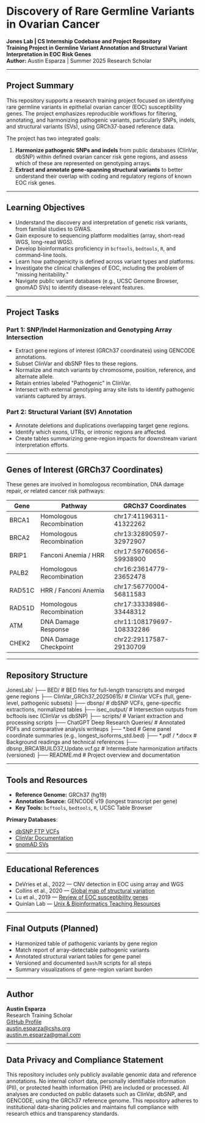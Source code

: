 # Discovery of Rare Germline Variants in Ovarian Cancer  
**Jones Lab | CS Internship Codebase and Project Repository**  
**Training Project in Germline Variant Annotation and Structural Variant Interpretation in EOC Risk Genes**  
**Author:** Austin Esparza | Summer 2025 Research Scholar  

---

## Project Summary

This repository supports a research training project focused on identifying rare germline variants in epithelial ovarian cancer (EOC) susceptibility genes. The project emphasizes reproducible workflows for filtering, annotating, and harmonizing pathogenic variants, particularly SNPs, indels, and structural variants (SVs), using GRCh37-based reference data.

The project has two integrated goals:

1. **Harmonize pathogenic SNPs and indels** from public databases (ClinVar, dbSNP) within defined ovarian cancer risk gene regions, and assess which of these are represented on genotyping arrays.  
2. **Extract and annotate gene-spanning structural variants** to better understand their overlap with coding and regulatory regions of known EOC risk genes.

---

## Learning Objectives

- Understand the discovery and interpretation of genetic risk variants, from familial studies to GWAS.
- Gain exposure to sequencing platform modalities (array, short-read WGS, long-read WGS).
- Develop bioinformatics proficiency in `bcftools`, `bedtools`, `R`, and command-line tools.
- Learn how pathogenicity is defined across variant types and platforms.
- Investigate the clinical challenges of EOC, including the problem of "missing heritability."
- Navigate public variant databases (e.g., UCSC Genome Browser, gnomAD SVs) to identify disease-relevant features.

---

## Project Tasks

### Part 1: SNP/Indel Harmonization and Genotyping Array Intersection
- Extract gene regions of interest (GRCh37 coordinates) using GENCODE annotations.
- Subset ClinVar and dbSNP files to these regions.
- Normalize and match variants by chromosome, position, reference, and alternate allele.
- Retain entries labeled "Pathogenic" in ClinVar.
- Intersect with external genotyping array site lists to identify pathogenic variants captured by arrays.

### Part 2: Structural Variant (SV) Annotation
- Annotate deletions and duplications overlapping target gene regions.
- Identify which exons, UTRs, or intronic regions are affected.
- Create tables summarizing gene-region impacts for downstream variant interpretation efforts.

---

## Genes of Interest (GRCh37 Coordinates)

These genes are involved in homologous recombination, DNA damage repair, or related cancer risk pathways:

| Gene   | Pathway                    | GRCh37 Coordinates                 |
|--------|-----------------------------|------------------------------------|
| BRCA1  | Homologous Recombination   | chr17:41196311-41322262            |
| BRCA2  | Homologous Recombination   | chr13:32890597-32972907            |
| BRIP1  | Fanconi Anemia / HRR       | chr17:59760656-59938900            |
| PALB2  | Homologous Recombination   | chr16:23614779-23652478            |
| RAD51C | HRR / Fanconi Anemia       | chr17:56770004-56811583            |
| RAD51D | Homologous Recombination   | chr17:33338986-33448312            |
| ATM    | DNA Damage Response        | chr11:108179697-108332286          |
| CHEK2  | DNA Damage Checkpoint      | chr22:29117587-29130709            |

---

## Repository Structure

JonesLab/
├── BED/ # BED files for full-length transcripts and merged gene regions
├── ClinVar_GRCh37_20250615/ # ClinVar VCFs (full, gene-level, pathogenic subsets)
├── dbsnp/ # dbSNP VCFs, gene-specific extractions, normalized tables
├── isec_output/ # Intersection outputs from bcftools isec (ClinVar vs dbSNP)
├── scripts/ # Variant extraction and processing scripts
├── ChatGPT Deep Research Queries/ # Annotated PDFs and comparative analysis writeups
├── *.bed # Gene panel coordinate summaries (e.g., longest_isoforms_std.bed)
├── *.pdf / *.docx # Background readings and technical references
├── dbsnp_BRCA1BUILD37_Update.vcf.gz # Intermediate harmonization artifacts (versioned)
├── README.md # Project overview and documentation


---

## Tools and Resources

- **Reference Genome:** GRCh37 (hg19)  
- **Annotation Source:** GENCODE v19 (longest transcript per gene)  
- **Key Tools:** `bcftools`, `bedtools`, `R`, UCSC Table Browser  

**Primary Databases**:
- [dbSNP FTP VCFs](https://ftp.ncbi.nih.gov/snp/redesign/latest_release/VCF/)
- [ClinVar Documentation](https://www.ncbi.nlm.nih.gov/clinvar/docs/maintenance_use/)
- [gnomAD SVs](https://gnomad.broadinstitute.org/downloads#svs)

---

## Educational References

- DeVries et al., 2022 — CNV detection in EOC using array and WGS  
- Collins et al., 2020 — [Global map of structural variation](https://www.nature.com/articles/s41586-020-2287-8)  
- Lu et al., 2019 — [Review of EOC susceptibility genes](https://pubmed.ncbi.nlm.nih.gov/29054568/)  
- Quinlan Lab — [Unix & Bioinformatics Teaching Resources](http://quinlanlab.org/teaching.html)

---

## Final Outputs (Planned)

- Harmonized table of pathogenic variants by gene region  
- Match report of array-detectable pathogenic variants  
- Annotated structural variant tables for gene panel  
- Versioned and documented `bash`/`R` scripts for all steps  
- Summary visualizations of gene-region variant burden

---

## Author

**Austin Esparza**  
Research Training Scholar  
[GitHub Profile](https://github.com/austinesparza)  
austin.esparza@cshs.org  
austin.m.esparza@gmail.com  

---

## Data Privacy and Compliance Statement

This repository includes only publicly available genomic data and reference annotations. No internal cohort data, personally identifiable information (PII), or protected health information (PHI) are included or processed. All analyses are conducted on public datasets such as ClinVar, dbSNP, and GENCODE, using the GRCh37 reference genome. This repository adheres to institutional data-sharing policies and maintains full compliance with research ethics and transparency standards.
